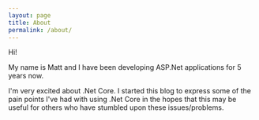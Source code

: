 ```yaml
---
layout: page
title: About
permalink: /about/
---
```


Hi!

My name is Matt and I have been developing ASP.Net applications for 5 years now.

I'm very excited about .Net Core. I started this blog to express some of the pain points I've had with using .Net Core in the hopes that this may be useful for others who have stumbled upon these issues/problems.
